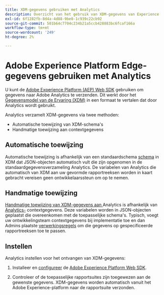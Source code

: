 ```yaml
---
title: XDM-gegevens gebruiken met Analytics
description: Overzicht van het gebruik van XDM-gegevens van Experience Platform in Adobe Analytics
exl-id: 6f1282fb-8d4a-4d88-9be0-1c939c22cb92
source-git-commit: 501b64c7704c234b21a5ccb428883bc6fcaf166a
workflow-type: tm+mt
source-wordcount: '249'
ht-degree: 2%

---
```


# Adobe Experience Platform Edge-gegevens gebruiken met Analytics

U kunt de [Adobe Experience Platform (AEP) Web SDK](https://experienceleague.adobe.com/docs/experience-platform/tags/extensions/adobe/sdk/overview.html) gebruiken om gegevens naar Adobe Analytics te verzenden. Dit werkt door het [Gegevensmodel van de Ervaring (XDM)](https://experienceleague.adobe.com/docs/experience-platform/xdm/home.html?lang=nl) in een formaat te vertalen dat door Analytics wordt gebruikt.

Analytics verzamelt XDM-gegevens via twee methoden:

* Automatische toewijzing van XDM-schema&#39;s
* Handmatige toewijzing aan contextgegevens

## Automatische toewijzing

Automatische toewijzing is afhankelijk van een standaardschema [schema](https://experienceleague.adobe.com/docs/experience-platform/xdm/schema/composition.html) in XDM dat JSON-objecten automatisch vult die zijn opgenomen in de standaardgegevensverzameling Analytics. De variabelen van Analytics die automatisch van XDM aan uw gevormde rapportreeksen worden in kaart gebracht vereisen geen ontwikkelaarssteun om op te nemen.

## Handmatige toewijzing

[Handmatige toewijzing van XDM-gegevens aan ](xdm-manual.md) Analytics is afhankelijk van  [Analytics-](../vars/page-vars/contextdata.md) contextgegevens. Deze variabelen worden in JSON-objecten geplaatst die overeenkomen met de toepasselijke schema&#39;s. Typisch, voegt uw ontwikkelingsteam contextgegevens bij implementatie toe en dan Admins plaatste [verwerkingsregels](/help/admin/admin/c-processing-rules/c-processing-rules-configuration/t-processing-rules.md) om die gegevens op gespecificeerde rapportreeksen toe te passen.

## Instellen

Analytics instellen voor het ontvangen van XDM-gegevens:

1. Installeer en [configureer](https://experienceleague.adobe.com/docs/experience-platform/edge/fundamentals/configuring-the-sdk.html) de [Adobe Experience Platform Web SDK](https://experienceleague.adobe.com/docs/experience-platform/edge/fundamentals/installing-the-sdk.html).

2. Controleer of de toepasselijke rapportsuites zijn toegewezen aan de gewenste gegevens. XDM-gegevens worden automatisch vanuit het Adobe Experience-platform naar de rapportsuite verzonden.
